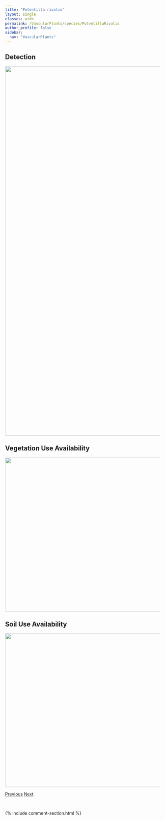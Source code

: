 ```yaml
---
title: "Potentilla rivalis"
layout: single
classes: wide
permalink: /VascularPlants/species/PotentillaRivalis
author_profile: false
sidebar:
  nav: "VascularPlants"
---
```


<h2>Detection</h2>

<a href="https://drive.google.com/uc?export=view&id=1sUqS2sGTV_X9w7BxrgQHSnr-rKXx87Ir">
<img src="https://drive.google.com/uc?export=view&id=1sUqS2sGTV_X9w7BxrgQHSnr-rKXx87Ir" height = "1200" width = "800">
</a>


<h2>Vegetation Use Availability</h2>

<a href="https://drive.google.com/uc?export=view&id=1Zm1V4Nl-cRZhtJQ-KcVQ485kjUcYoHQj">
<img src="https://drive.google.com/uc?export=view&id=1Zm1V4Nl-cRZhtJQ-KcVQ485kjUcYoHQj" height = "500" width = "1000">
</a>


<h2>Soil Use Availability</h2>

<a href="https://drive.google.com/uc?export=view&id=1u8vzPgXzZH6vVqSyw91C_Kcsdaifh_9t">
<img src="https://drive.google.com/uc?export=view&id=1u8vzPgXzZH6vVqSyw91C_Kcsdaifh_9t" height = "500" width = "1000">
</a>


<a href="/DevelopmentWebsite/VascularPlants/species/PotentillaPensylvanica" class="pagination--pager" title="Potentilla pensylvanica">Previous</a> <a href="/DevelopmentWebsite/VascularPlants/species/PotentillaSubvahliana" class="pagination--pager" title="Potentilla subvahliana">Next</a>

<p>&nbsp;</p>

{% include comment-section.html %}
